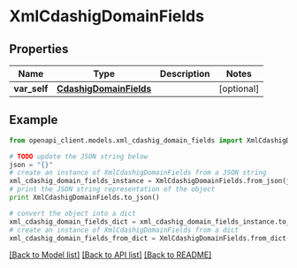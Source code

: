 # XmlCdashigDomainFields


## Properties
Name | Type | Description | Notes
------------ | ------------- | ------------- | -------------
**var_self** | [**CdashigDomainFields**](CdashigDomainFields.md) |  | [optional] 

## Example

```python
from openapi_client.models.xml_cdashig_domain_fields import XmlCdashigDomainFields

# TODO update the JSON string below
json = "{}"
# create an instance of XmlCdashigDomainFields from a JSON string
xml_cdashig_domain_fields_instance = XmlCdashigDomainFields.from_json(json)
# print the JSON string representation of the object
print XmlCdashigDomainFields.to_json()

# convert the object into a dict
xml_cdashig_domain_fields_dict = xml_cdashig_domain_fields_instance.to_dict()
# create an instance of XmlCdashigDomainFields from a dict
xml_cdashig_domain_fields_from_dict = XmlCdashigDomainFields.from_dict(xml_cdashig_domain_fields_dict)
```
[[Back to Model list]](../README.md#documentation-for-models) [[Back to API list]](../README.md#documentation-for-api-endpoints) [[Back to README]](../README.md)


